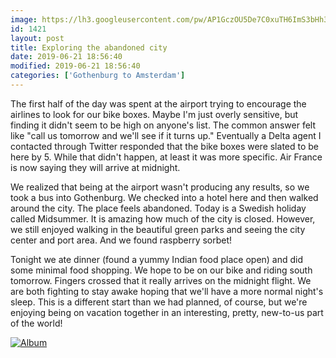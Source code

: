 ```yaml
---
image: https://lh3.googleusercontent.com/pw/AP1GczOU5De7C0xuTH6ImS3bHh30HL-E4YFWXv_9TZ1zhxu8MjplBxI_yfVw9ZF70CZQL0Q9omSBNkl3Ap246Fx0tDXvCi_B1nwCd4p8ntHKvEVm33hFS-Hg=s0
id: 1421
layout: post
title: Exploring the abandoned city
date: 2019-06-21 18:56:40
modified: 2019-06-21 18:56:40
categories: ['Gothenburg to Amsterdam']
---
```


The first half of the day was spent at the airport trying to encourage the airlines to look for our bike boxes. Maybe I'm just overly sensitive, but finding it didn't seem to be high on anyone's list. The common answer felt like "call us tomorrow and we'll see if it turns up." Eventually a Delta agent I contacted through Twitter responded that the bike boxes were slated to be here by 5. While that didn't happen, at least it was more specific. Air France is now saying they will arrive at midnight.

We realized that being at the airport wasn't producing any results, so we took a bus into Gothenburg. We checked into a hotel here and then walked around the city. The place feels abandoned. Today is a Swedish holiday called Midsummer. It is amazing how much of the city is closed. However, we still enjoyed walking in the beautiful green parks and seeing the city center and port area. And we found raspberry sorbet!

Tonight we ate dinner (found a yummy Indian food place open) and did some minimal food shopping. We hope to be on our bike and riding south tomorrow. Fingers crossed that it really arrives on the midnight flight. We are both fighting to stay awake hoping that we'll have a more normal night's sleep. This is a different start than we had planned, of course, but we're enjoying being on vacation together in an interesting, pretty, new-to-us part of the world!

[![Album](https://lh3.googleusercontent.com/V1Rqpiyooujn8d82wx0db0ALI96AspYxPo7MPuFt1sjjekZYTddRKeR9sMohabj-o4q8KArmLgD1nMbNFb_WjQSP9rL2SKaAgmfB9aP66f-VVBEar5tcF-qXQFVxywIinwxF5jxWi0E "Day in Gothenburg")](https://photos.app.goo.gl/J8uiC3ysLL9GqvLp6)
